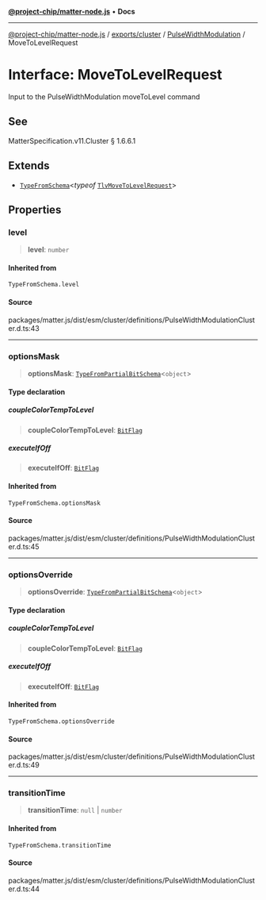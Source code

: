 [**@project-chip/matter-node.js**](../../../../../README.md) • **Docs**

***

[@project-chip/matter-node.js](../../../../../modules.md) / [exports/cluster](../../../README.md) / [PulseWidthModulation](../README.md) / MoveToLevelRequest

# Interface: MoveToLevelRequest

Input to the PulseWidthModulation moveToLevel command

## See

MatterSpecification.v11.Cluster § 1.6.6.1

## Extends

- [`TypeFromSchema`](../../../../tlv/README.md#typefromschemas)\<*typeof* [`TlvMoveToLevelRequest`](../README.md#tlvmovetolevelrequest)\>

## Properties

### level

> **level**: `number`

#### Inherited from

`TypeFromSchema.level`

#### Source

packages/matter.js/dist/esm/cluster/definitions/PulseWidthModulationCluster.d.ts:43

***

### optionsMask

> **optionsMask**: [`TypeFromPartialBitSchema`](../../../../schema/README.md#typefrompartialbitschemat)\<`object`\>

#### Type declaration

##### coupleColorTempToLevel

> **coupleColorTempToLevel**: [`BitFlag`](../../../../schema/README.md#bitflag)

##### executeIfOff

> **executeIfOff**: [`BitFlag`](../../../../schema/README.md#bitflag)

#### Inherited from

`TypeFromSchema.optionsMask`

#### Source

packages/matter.js/dist/esm/cluster/definitions/PulseWidthModulationCluster.d.ts:45

***

### optionsOverride

> **optionsOverride**: [`TypeFromPartialBitSchema`](../../../../schema/README.md#typefrompartialbitschemat)\<`object`\>

#### Type declaration

##### coupleColorTempToLevel

> **coupleColorTempToLevel**: [`BitFlag`](../../../../schema/README.md#bitflag)

##### executeIfOff

> **executeIfOff**: [`BitFlag`](../../../../schema/README.md#bitflag)

#### Inherited from

`TypeFromSchema.optionsOverride`

#### Source

packages/matter.js/dist/esm/cluster/definitions/PulseWidthModulationCluster.d.ts:49

***

### transitionTime

> **transitionTime**: `null` \| `number`

#### Inherited from

`TypeFromSchema.transitionTime`

#### Source

packages/matter.js/dist/esm/cluster/definitions/PulseWidthModulationCluster.d.ts:44
